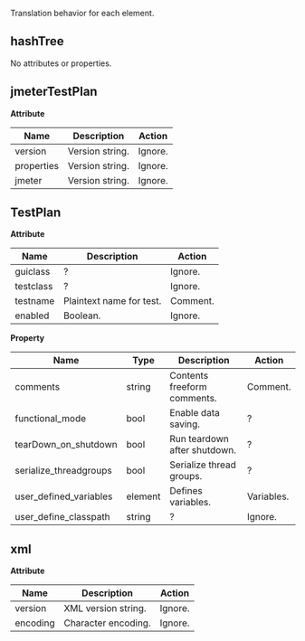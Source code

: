 Translation behavior for each element.

## hashTree

No attributes or properties.

## jmeterTestPlan

**Attribute**

| Name | Description | Action |
| ---- | ----------- | ------ |
| version | Version string. | Ignore. |
| properties | Version string. | Ignore. |
| jmeter | Version string. | Ignore. |

## TestPlan

**Attribute**

| Name | Description | Action |
| ---- | ----------- | ------ |
| guiclass | ? | Ignore. |
| testclass | ? | Ignore. |
| testname | Plaintext name for test. | Comment. |
| enabled | Boolean. | Ignore. |

**Property**

| Name | Type | Description | Action |
| ---- | ---- | ----------- | ------ |
| comments | string | Contents freeform comments. | Comment. |
| functional_mode | bool | Enable data saving. | ? |
| tearDown_on_shutdown | bool | Run teardown after shutdown. | ? |
| serialize_threadgroups | bool | Serialize thread groups. | ? |
| user_defined_variables | element | Defines variables. | Variables. |
| user_define_classpath | string | ? | Ignore. |

## xml

**Attribute**

| Name | Description | Action |
| ---- | ----------- | ------ |
| version | XML version string. | Ignore. |
| encoding | Character encoding. | Ignore. |
